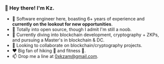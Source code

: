 ### 👋 Hey there! I'm Kz. 

- 🔭 Software engineer here, boasting 6+ years of experience and **currently on the lookout for new opportunities**.
- 🔰 Totally into open source, though I admit I'm still a noob.
- 🌱 Currently diving into blockchain development, cryptography + ZKPs, and pursuing a Master's in blockchain & DC.
- 👯 Looking to collaborate on blockchain/cryptography projects.
- ❤️ Big fan of hiking 🧗 and fitness 🥊.
- 📫 Drop me a line at [0xkzam@gmail.com](0xkzam@gmail.com).
